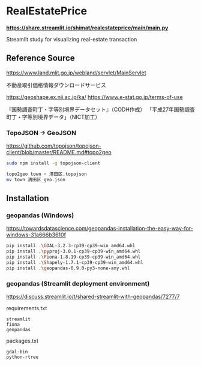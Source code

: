 # RealEstatePrice
**https://share.streamlit.io/shimat/realestateprice/main/main.py**

Streamlit study for visualizing real-estate transaction

## Reference Source
https://www.land.mlit.go.jp/webland/servlet/MainServlet

不動産取引価格情報ダウンロードサービス

https://geoshape.ex.nii.ac.jp/ka/ https://www.e-stat.go.jp/terms-of-use

『国勢調査町丁・字等別境界データセット』（CODH作成） 「平成27年国勢調査町丁・字等別境界データ」（NICT加工）

### TopoJSON -> GeoJSON
https://github.com/topojson/topojson-client/blob/master/README.md#topo2geo

```sh
sudo npm install -g topojson-client

topo2geo town < 清田区.topojson
mv town 清田区_geo.json
```

## Installation
### geopandas (Windows)
https://towardsdatascience.com/geopandas-installation-the-easy-way-for-windows-31a666b3610f
```sh
pip install .\GDAL-3.2.3-cp39-cp39-win_amd64.whl
pip install .\pyproj-3.0.1-cp39-cp39-win_amd64.whl
pip install .\Fiona-1.8.19-cp39-cp39-win_amd64.whl
pip install .\Shapely-1.7.1-cp39-cp39-win_amd64.whl
pip install .\geopandas-0.9.0-py3-none-any.whl
```

### geopandas (Streamlit deployment environment)
https://discuss.streamlit.io/t/shared-streamlit-with-geopandas/7277/7

requirements.txt
```
streamlit
fiona
geopandas
```

packages.txt
```
gdal-bin
python-rtree
```
